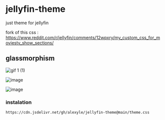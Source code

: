 # jellyfin-theme

just theme for jellyfin

fork of this css : https://www.reddit.com/r/jellyfin/comments/12wpxry/my_custom_css_for_moviestv_show_sections/

## glassmorphism

![gif 1 (1)](https://github.com/alexyle/jellyfin-theme/assets/53535044/b46cfbe5-8f02-4a7e-bedd-0e00aa8d474c)


![image](https://github.com/alexyle/jellyfin-theme/assets/53535044/fdf4ad37-5cd5-4f94-985f-196143d8daf8)


![image](https://github.com/alexyle/jellyfin-theme/assets/53535044/024a3f5f-f19d-4ad2-825c-23353e630223)

### instalation


```
https://cdn.jsdelivr.net/gh/alexyle/jellyfin-theme@main/theme.css
```
